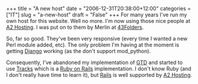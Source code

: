 +++
title = "A new host"
date = "2006-12-31T20:38:00+12:00"
categories = ["IT"]
slug = "a-new-host"
draft = "False"
+++
For many years I've run my own host for this website. Well no more. I'm now
using those nice people at [A2 Hosting](http://www.a2hosting.com/).  I was put
on to them by Merlin at [43Folders](http://43folders.com/).

So, far so good. They've been very responsive (every time I wanted a new Perl
module added, etc). The only problem I'm having at the moment is getting
[Django](http://www.djangoproject.com/) working (as the don't support
mod_python).

Consequently, I've abandoned my implementation of
[GTD](http://www.davidco.com/) and started to use
[Tracks](http://www.rousette.org.uk/projects/) which is a [Ruby on
Rails](http://www.rubyonrails.org/) implementation. I don't know Ruby (and I
don't really have time to learn it), but [Rails](http://www.rubyonrails.org/)
is well supported by [A2 Hosting](http://www.a2hosting.co.nz/).

